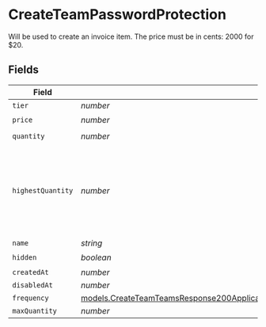 # CreateTeamPasswordProtection

Will be used to create an invoice item. The price must be in cents: 2000 for $20.


## Fields

| Field                                                                                                                                                                                      | Type                                                                                                                                                                                       | Required                                                                                                                                                                                   | Description                                                                                                                                                                                |
| ------------------------------------------------------------------------------------------------------------------------------------------------------------------------------------------ | ------------------------------------------------------------------------------------------------------------------------------------------------------------------------------------------ | ------------------------------------------------------------------------------------------------------------------------------------------------------------------------------------------ | ------------------------------------------------------------------------------------------------------------------------------------------------------------------------------------------ |
| `tier`                                                                                                                                                                                     | *number*                                                                                                                                                                                   | :heavy_minus_sign:                                                                                                                                                                         | N/A                                                                                                                                                                                        |
| `price`                                                                                                                                                                                    | *number*                                                                                                                                                                                   | :heavy_check_mark:                                                                                                                                                                         | N/A                                                                                                                                                                                        |
| `quantity`                                                                                                                                                                                 | *number*                                                                                                                                                                                   | :heavy_check_mark:                                                                                                                                                                         | N/A                                                                                                                                                                                        |
| `highestQuantity`                                                                                                                                                                          | *number*                                                                                                                                                                                   | :heavy_minus_sign:                                                                                                                                                                         | The highest quantity in the current period. Used to render the correct enable/disable UI for add-ons.                                                                                      |
| `name`                                                                                                                                                                                     | *string*                                                                                                                                                                                   | :heavy_minus_sign:                                                                                                                                                                         | N/A                                                                                                                                                                                        |
| `hidden`                                                                                                                                                                                   | *boolean*                                                                                                                                                                                  | :heavy_check_mark:                                                                                                                                                                         | N/A                                                                                                                                                                                        |
| `createdAt`                                                                                                                                                                                | *number*                                                                                                                                                                                   | :heavy_minus_sign:                                                                                                                                                                         | N/A                                                                                                                                                                                        |
| `disabledAt`                                                                                                                                                                               | *number*                                                                                                                                                                                   | :heavy_minus_sign:                                                                                                                                                                         | N/A                                                                                                                                                                                        |
| `frequency`                                                                                                                                                                                | [models.CreateTeamTeamsResponse200ApplicationJSONResponseBodyBillingInvoiceItemsFrequency](../models/createteamteamsresponse200applicationjsonresponsebodybillinginvoiceitemsfrequency.md) | :heavy_minus_sign:                                                                                                                                                                         | N/A                                                                                                                                                                                        |
| `maxQuantity`                                                                                                                                                                              | *number*                                                                                                                                                                                   | :heavy_minus_sign:                                                                                                                                                                         | N/A                                                                                                                                                                                        |